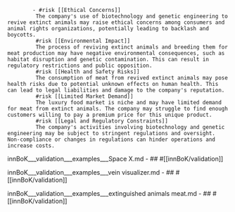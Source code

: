 			- #risk [[Ethical Concerns]]
			 The company's use of biotechnology and genetic engineering to revive extinct animals may raise ethical concerns among consumers and animal rights organizations, potentially leading to backlash and boycotts.
			 #risk [[Environmental Impact]]
			 The process of reviving extinct animals and breeding them for meat production may have negative environmental consequences, such as habitat disruption and genetic contamination. This can result in regulatory restrictions and public opposition.
			 #risk [[Health and Safety Risks]]
			 The consumption of meat from revived extinct animals may pose health risks due to potential unknown effects on human health. This can lead to legal liabilities and damage to the company's reputation.
			 #risk [[Limited Market Demand]]
			 The luxury food market is niche and may have limited demand for meat from extinct animals. The company may struggle to find enough customers willing to pay a premium price for this unique product.
			 #risk [[Legal and Regulatory Constraints]]
			 The company's activities involving biotechnology and genetic engineering may be subject to stringent regulations and oversight. Non-compliance or changes in regulations can hinder operations and increase costs.











innBoK___validation___examples___Space X.md	- ## #[[innBoK/validation]]


innBoK___validation___examples___vein visualizer.md	- ## #[[innBoK/validation]]


innBoK___validation___examples___extinguished animals meat.md	- ## #[[innBoK/validation]]












